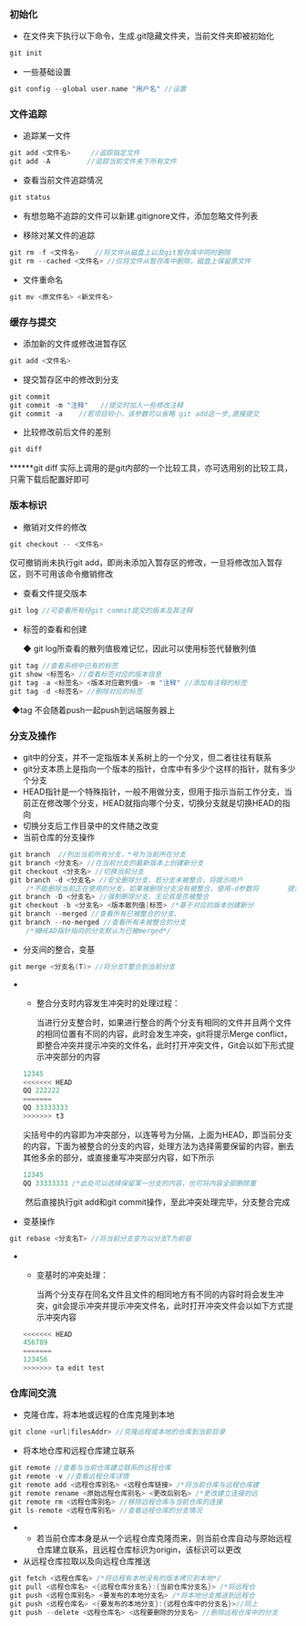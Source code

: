 ### 初始化

- 在文件夹下执行以下命令，生成.git隐藏文件夹，当前文件夹即被初始化

```c
git init
```

- 一些基础设置

```c
git config --global user.name "用户名" //设置
```



### 文件追踪

- 追踪某一文件

```c
git add <文件名>     //追踪指定文件
git add -A         //追踪当前文件夹下所有文件
```

- 查看当前文件追踪情况

```c
git status
```

- 有想忽略不追踪的文件可以新建.gitignore文件，添加忽略文件列表

- 移除对某文件的追踪

```c
git rm -f <文件名>    //将文件从磁盘上以及git暂存库中同时删除
git rm --cached <文件名> //仅将文件从暂存库中删除，磁盘上保留原文件
```

- 文件重命名

```c
git mv <原文件名> <新文件名>
```

### 缓存与提交

- 添加新的文件或修改进暂存区

```c
git add <文件名>
```

- 提交暂存区中的修改到分支

```c
git commit      
git commit -m "注释"   //提交时加入一些修改注释
git commit -a    //若项目较小，该参数可以省略 git add这一步,直接提交
```

- 比较修改前后文件的差别

```c
git diff   
```

******git diff 实际上调用的是git内部的一个比较工具，亦可选用别的比较工具，只需下载后配置好即可

### 版本标识

- 撤销对文件的修改

```c
git checkout -- <文件名> 
```

仅可撤销尚未执行git add，即尚未添加入暂存区的修改，一旦将修改加入暂存区，则不可用该命令撤销修改

- 查看文件提交版本

```c
git log //可查看所有经git commit提交的版本及其注释
```

- 标签的查看和创建

  ◆ git log所查看的散列值极难记忆，因此可以使用标签代替散列值

```c
git tag //查看系统中已有的标签
git show <标签名> //查看标签对应的版本信息
git tag -a <标签名> <版本对应散列值> -m "注释" //添加有注释的标签
git tag -d <标签名> //删除对应的标签
```

​    ◆tag 不会随着push一起push到远端服务器上

### 分支及操作

- git中的分支，并不一定指版本关系树上的一个分叉，但二者往往有联系
- git分支本质上是指向一个版本的指针，仓库中有多少个这样的指针，就有多少个分支
- HEAD指针是一个特殊指针，一般不用做分支，但用于指示当前工作分支，当前正在修改哪个分支，HEAD就指向哪个分支，切换分支就是切换HEAD的指向
- 切换分支后工作目录中的文件随之改变
- 当前仓库的分支操作

```c
git branch  //列出当前所有分支，*号为当前所在分支
git branch <分支名> //在当前分支的最新版本上创建新分支
git checkout <分支名> //切换当前分支
git branch -d <分支名> //安全删除分支，若分支未被整合，将提示用户
    /*不能删除当前正在使用的分支，如果被删除分支没有被整合，使用-d参数将       提示用户分支未被整合，若需强制删除使用-D参数*/
git branch -D <分支名> //强制删除分支，无论其是否被整合
git checkout -b <分支名> <版本散列值|标签> /*基于对应的版本创建新分                                           支并切换到新分支*/
git branch --merged //查看所有已被整合的分支、
git branch --no-merged //查看所有未被整合的分支
    /*被HEAD指针指向的分支默认为已被merged*/
```

- 分支间的整合，变基

```c
git merge <分支名(T)> //将分支T整合到当前分支
```

- - 整合分支时内容发生冲突时的处理过程：

    当进行分支整合时，如果进行整合的两个分支有相同的文件并且两个文件的相同位置有不同的内容，此时会发生冲突，git将提示Merge conflict，即整合冲突并提示冲突的文件名，此时打开冲突文件，Git会以如下形式提示冲突部分的内容

  ```c
  12345
  <<<<<<< HEAD
  QQ 222222
  =======
  QQ 33333333
  >>>>>>> t3
  ```

  ​	尖括号中的内容即为冲突部分，以连等号为分隔，上面为HEAD，即当前分支的内容，下面为被整合的分支的内容，处理方法为选择需要保留的内容，删去其他多余的部分，或直接重写冲突部分内容，如下所示

  ```c
  12345
  QQ 33333333 /*此处可以选择保留某一分支的内容，也可将内容全部删除重              写*/
  ```

  ​    然后直接执行git add和git commit操作，至此冲突处理完毕，分支整合完成

- 变基操作

```c
git rebase <分支名T> //将当前分支变为以分支T为前驱
```

- - 变基时的冲突处理：

    当两个分支存在同名文件且文件的相同地方有不同的内容时将会发生冲突，git会提示冲突并提示冲突文件名，此时打开冲突文件会以如下方式提示冲突内容

  ```c
  <<<<<<< HEAD
  456789
  =======
  123456
  >>>>>>> ta edit test
  ```


### 仓库间交流

- 克隆仓库，将本地或远程的仓库克隆到本地

```c
git clone <url|filesAddr> //克隆远程或本地的仓库到当前目录
```

- 将本地仓库和远程仓库建立联系

```c
git remote //查看与当前仓库建立联系的远程仓库
git remote -v //查看远程仓库详情
git remote add <远程仓库别名> <远程仓库链接> /*将当前仓库与远程仓库建                                            立链接*/
git remote rename <原始远程仓库别名> <更改后别名> /*更改建立连接的远                                                程仓库别名*/
git remote rm <远程仓库别名> //移除远程仓库与当前仓库的连接
git ls-remote <远程仓库别名> //查看远程仓库的分支情况
```

- - 若当前仓库本身是从一个远程仓库克隆而来，则当前仓库自动与原始远程仓库建立联系，且远程仓库标识为origin，该标识可以更改
- 从远程仓库拉取以及向远程仓库推送

```c
git fetch <远程仓库名> /*将远程有本地没有的版本拷贝到本地*/
git pull <远程仓库名> <{远程仓库分支名}:{当前仓库分支名}> /*将远程仓                             库中的分支拷贝到本地并与本地分支合并*/
git push <远程仓库别名> <要发布的本地分支名> /*将本地分支推送到远程仓                                           库*/
git push <远程仓库名> <{要发布的本地分支}:{远程仓库中的分支名}>//同上
git push --delete <远程仓库名> <远程要删除的分支名> //删除远程仓库中的分支
```







